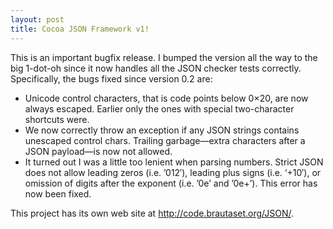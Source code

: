 ```yaml
---
layout: post
title: Cocoa JSON Framework v1!
---
```


This is an important bugfix release. I bumped the version all the way to the big 1-dot-oh since it now handles all the JSON checker tests correctly. Specifically, the bugs fixed since version 0.2 are:

* Unicode control characters, that is code points below 0×20, are now always escaped.
Earlier only the ones with special two-character shortcuts were.
* We now correctly throw an exception if any JSON strings contains unescaped control chars. Trailing garbage—extra characters after a JSON payload—is now not allowed.
* It turned out I was a little too lenient when parsing numbers. Strict JSON does not allow leading zeros (i.e. ’012′), leading plus signs (i.e. ‘+10′), or omission of digits after the exponent (i.e. ’0e’ and ’0e+’). This error has now been fixed.

This project has its own web site at http://code.brautaset.org/JSON/.
